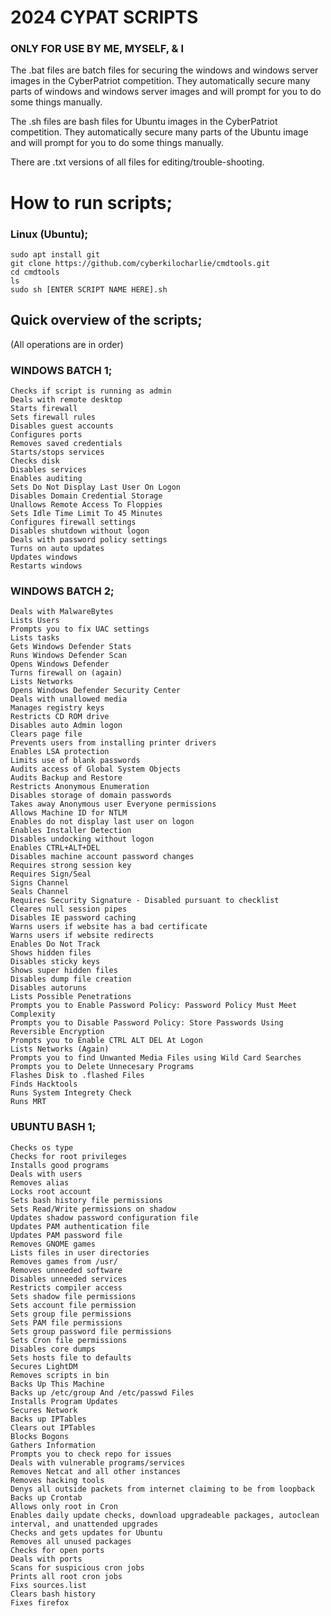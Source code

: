 # 2024 CYPAT SCRIPTS
### ONLY FOR USE BY ME, MYSELF, & I

The .bat files are batch files for securing the windows and windows server images in the CyberPatriot
competition. They automatically secure many parts of windows and windows server images and will prompt for you to do 
some things manually. 

The .sh files are bash files for Ubuntu images in the CyberPatriot competition. They automatically secure many parts
of the Ubuntu image and will prompt for you to do some things manually. 

There are .txt versions of all files for editing/trouble-shooting.
# How to run scripts;
### Linux (Ubuntu);
```
sudo apt install git
git clone https://github.com/cyberkilocharlie/cmdtools.git
cd cmdtools
ls
sudo sh [ENTER SCRIPT NAME HERE].sh
```

## Quick overview of the scripts;
(All operations are in order)
### WINDOWS BATCH 1;
```
Checks if script is running as admin
Deals with remote desktop
Starts firewall 
Sets firewall rules
Disables guest accounts
Configures ports
Removes saved credentials
Starts/stops services
Checks disk
Disables services
Enables auditing
Sets Do Not Display Last User On Logon
Disables Domain Credential Storage
Unallows Remote Access To Floppies
Sets Idle Time Limit To 45 Minutes
Configures firewall settings
Disables shutdown without logon
Deals with password policy settings
Turns on auto updates
Updates windows
Restarts windows
```
### WINDOWS BATCH 2;
```
Deals with MalwareBytes
Lists Users
Prompts you to fix UAC settings
Lists tasks
Gets Windows Defender Stats
Runs Windows Defender Scan
Opens Windows Defender
Turns firewall on (again)
Lists Networks
Opens Windows Defender Security Center
Deals with unallowed media
Manages registry keys
Restricts CD ROM drive
Disables auto Admin logon
Clears page file
Prevents users from installing printer drivers
Enables LSA protection
Limits use of blank passwords
Audits access of Global System Objects
Audits Backup and Restore
Restricts Anonymous Enumeration
Disables storage of domain passwords
Takes away Anonymous user Everyone permissions
Allows Machine ID for NTLM
Enables do not display last user on logon
Enables Installer Detection
Disables undocking without logon
Enables CTRL+ALT+DEL
Disables machine account password changes
Requires strong session key
Requires Sign/Seal
Signs Channel
Seals Channel
Requires Security Signature - Disabled pursuant to checklist
Cleares null session pipes
Disables IE password caching
Warns users if website has a bad certificate
Warns users if website redirects
Enables Do Not Track
Shows hidden files
Disables sticky keys
Shows super hidden files
Disables dump file creation
Disables autoruns
Lists Possible Penetrations
Prompts you to Enable Password Policy: Password Policy Must Meet Complexity
Prompts you to Disable Password Policy: Store Passwords Using Reversible Encryption
Prompts you to Enable CTRL ALT DEL At Logon
Lists Networks (Again)
Prompts you to find Unwanted Media Files using Wild Card Searches
Prompts you to Delete Unnecesary Programs
Flashes Disk to .flashed Files
Finds Hacktools
Runs System Integrety Check
Runs MRT
```
### UBUNTU BASH 1;
```
Checks os type
Checks for root privileges
Installs good programs
Deals with users
Removes alias
Locks root account
Sets bash history file permissions
Sets Read/Write permissions on shadow
Updates shadow password configuration file
Updates PAM authentication file
Updates PAM password file
Removes GNOME games
Lists files in user directories
Removes games from /usr/
Removes unneeded software
Disables unneeded services
Restricts compiler access
Sets shadow file permissions
Sets account file permission
Sets group file permissions
Sets PAM file permissions
Sets group password file permissions
Sets Cron file permissions
Disables core dumps
Sets hosts file to defaults
Secures LightDM
Removes scripts in bin
Backs Up This Machine
Backs up /etc/group And /etc/passwd Files 
Installs Program Updates
Secures Network
Backs up IPTables
Clears out IPTables
Blocks Bogons
Gathers Information
Prompts you to check repo for issues
Deals with vulnerable programs/services
Removes Netcat and all other instances
Removes hacking tools
Denys all outside packets from internet claiming to be from loopback
Backs up Crontab
Allows only root in Cron
Enables daily update checks, download upgradeable packages, autoclean interval, and unattended upgrades
Checks and gets updates for Ubuntu
Removes all unused packages
Checks for open ports
Deals with ports
Scans for suspicious cron jobs
Prints all root cron jobs
Fixs sources.list
Clears bash history
Fixes firefox 
